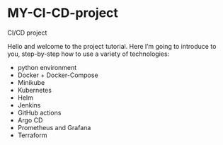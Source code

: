 # MY-CI-CD-project
CI/CD project

Hello and welcome to the project tutorial.
Here I’m going to introduce to you, step-by-step how to use a variety of technologies:

- python environment
- Docker + Docker-Compose
- Minikube
- Kubernetes
- Helm
- Jenkins
- GitHub actions
- Argo CD
- Prometheus and Grafana
- Terraform
